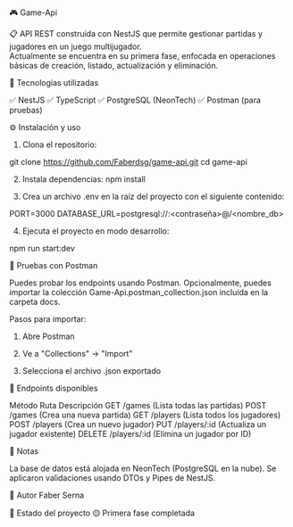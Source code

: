 🎮 Game-Api

📋 API REST construida con NestJS que permite gestionar partidas y jugadores en un juego multijugador.  
Actualmente se encuentra en su primera fase, enfocada en operaciones básicas de creación, listado, actualización y eliminación.

🚀 Tecnologías utilizadas

✅ NestJS
✅ TypeScript
✅ PostgreSQL (NeonTech)
✅ Postman (para pruebas)

⚙️ Instalación y uso

1. Clona el repositorio:

git clone https://github.com/Faberdsg/game-api.git
cd game-api

2. Instala dependencias:
   npm install

3. Crea un archivo .env en la raíz del proyecto con el siguiente contenido:

PORT=3000
DATABASE_URL=postgresql://<usuario>:<contraseña>@<url-neon>/<nombre_db>

4. Ejecuta el proyecto en modo desarrollo:

npm run start:dev

🧪 Pruebas con Postman

Puedes probar los endpoints usando Postman. Opcionalmente, puedes importar la colección Game-Api.postman_collection.json incluida en la carpeta docs.

Pasos para importar:

1. Abre Postman

2. Ve a "Collections" → "Import"

3. Selecciona el archivo .json exportado

📁 Endpoints disponibles

Método Ruta Descripción
GET /games (Lista todas las partidas)
POST /games (Crea una nueva partida)
GET /players (Lista todos los jugadores)
POST /players (Crea un nuevo jugador)
PUT /players/:id (Actualiza un jugador existente)
DELETE /players/:id (Elimina un jugador por ID)

🧠 Notas

La base de datos está alojada en NeonTech (PostgreSQL en la nube).
Se aplicaron validaciones usando DTOs y Pipes de NestJS.

👤 Autor
Faber Serna

📌 Estado del proyecto
🟡 Primera fase completada

